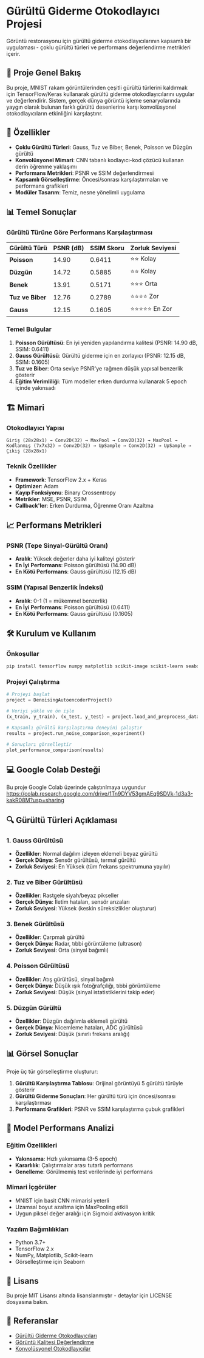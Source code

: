 # Gürültü Giderme Otokodlayıcı Projesi

Görüntü restorasyonu için gürültü giderme otokodlayıcılarının kapsamlı bir uygulaması - çoklu gürültü türleri ve performans değerlendirme metrikleri içerir.

## 🎯 Proje Genel Bakış

Bu proje, MNIST rakam görüntülerinden çeşitli gürültü türlerini kaldırmak için TensorFlow/Keras kullanarak gürültü giderme otokodlayıcılarını uygular ve değerlendirir. Sistem, gerçek dünya görüntü işleme senaryolarında yaygın olarak bulunan farklı gürültü desenlerine karşı konvolüsyonel otokodlayıcıların etkinliğini karşılaştırır.

## 🔧 Özellikler

- **Çoklu Gürültü Türleri**: Gauss, Tuz ve Biber, Benek, Poisson ve Düzgün gürültü
- **Konvolüsyonel Mimari**: CNN tabanlı kodlayıcı-kod çözücü kullanan derin öğrenme yaklaşımı
- **Performans Metrikleri**: PSNR ve SSIM değerlendirmesi
- **Kapsamlı Görselleştirme**: Öncesi/sonrası karşılaştırmaları ve performans grafikleri
- **Modüler Tasarım**: Temiz, nesne yönelimli uygulama

## 📊 Temel Sonuçlar

### Gürültü Türüne Göre Performans Karşılaştırması

| Gürültü Türü | PSNR (dB) | SSIM Skoru | Zorluk Seviyesi |
|---------------|-----------|------------|------------------|
| **Poisson** | 14.90 | 0.6411 | ⭐⭐ Kolay |
| **Düzgün** | 14.72 | 0.5885 | ⭐⭐ Kolay |
| **Benek** | 13.91 | 0.5171 | ⭐⭐⭐ Orta |
| **Tuz ve Biber** | 12.76 | 0.2789 | ⭐⭐⭐⭐ Zor |
| **Gauss** | 12.15 | 0.1605 | ⭐⭐⭐⭐⭐ En Zor |

### Temel Bulgular

1. **Poisson Gürültüsü**: En iyi yeniden yapılandırma kalitesi (PSNR: 14.90 dB, SSIM: 0.6411)
2. **Gauss Gürültüsü**: Gürültü giderme için en zorlayıcı (PSNR: 12.15 dB, SSIM: 0.1605)
3. **Tuz ve Biber**: Orta seviye PSNR'ye rağmen düşük yapısal benzerlik gösterir
4. **Eğitim Verimliliği**: Tüm modeller erken durdurma kullanarak 5 epoch içinde yakınsadı

## 🏗️ Mimari

### Otokodlayıcı Yapısı
```
Giriş (28x28x1) → Conv2D(32) → MaxPool → Conv2D(32) → MaxPool → 
Kodlanmış (7x7x32) → Conv2D(32) → UpSample → Conv2D(32) → UpSample → 
Çıkış (28x28x1)
```

### Teknik Özellikler
- **Framework**: TensorFlow 2.x + Keras
- **Optimizer**: Adam
- **Kayıp Fonksiyonu**: Binary Crossentropy
- **Metrikler**: MSE, PSNR, SSIM
- **Callback'ler**: Erken Durdurma, Öğrenme Oranı Azaltma

## 📈 Performans Metrikleri

### PSNR (Tepe Sinyal-Gürültü Oranı)
- **Aralık**: Yüksek değerler daha iyi kaliteyi gösterir
- **En İyi Performans**: Poisson gürültüsü (14.90 dB)
- **En Kötü Performans**: Gauss gürültüsü (12.15 dB)

### SSIM (Yapısal Benzerlik İndeksi)
- **Aralık**: 0-1 (1 = mükemmel benzerlik)
- **En İyi Performans**: Poisson gürültüsü (0.6411)
- **En Kötü Performans**: Gauss gürültüsü (0.1605)

## 🛠️ Kurulum ve Kullanım

### Önkoşullar
```bash
pip install tensorflow numpy matplotlib scikit-image scikit-learn seaborn
```

### Projeyi Çalıştırma
```python
# Projeyi başlat
project = DenoisingAutoencoderProject()

# Veriyi yükle ve ön işle
(x_train, y_train), (x_test, y_test) = project.load_and_preprocess_data('mnist')

# Kapsamlı gürültü karşılaştırma deneyini çalıştır
results = project.run_noise_comparison_experiment()

# Sonuçları görselleştir
plot_performance_comparison(results)
```

## 💻 Google Colab Desteği

Bu proje Google Colab üzerinde çalıştırılmaya uygundur
https://colab.research.google.com/drive/1Tn9DYV53gmAEq9SDVk-1d3a3-kakR08M?usp=sharing

## 🔍 Gürültü Türleri Açıklaması

### 1. Gauss Gürültüsü
- **Özellikler**: Normal dağılım izleyen eklemeli beyaz gürültü
- **Gerçek Dünya**: Sensör gürültüsü, termal gürültü
- **Zorluk Seviyesi**: En Yüksek (tüm frekans spektrumuna yayılır)

### 2. Tuz ve Biber Gürültüsü
- **Özellikler**: Rastgele siyah/beyaz pikseller
- **Gerçek Dünya**: İletim hataları, sensör arızaları
- **Zorluk Seviyesi**: Yüksek (keskin süreksizlikler oluşturur)

### 3. Benek Gürültüsü
- **Özellikler**: Çarpmalı gürültü
- **Gerçek Dünya**: Radar, tıbbi görüntüleme (ultrason)
- **Zorluk Seviyesi**: Orta (sinyal bağımlı)

### 4. Poisson Gürültüsü
- **Özellikler**: Atış gürültüsü, sinyal bağımlı
- **Gerçek Dünya**: Düşük ışık fotoğrafçılığı, tıbbi görüntüleme
- **Zorluk Seviyesi**: Düşük (sinyal istatistiklerini takip eder)

### 5. Düzgün Gürültü
- **Özellikler**: Düzgün dağılımla eklemeli gürültü
- **Gerçek Dünya**: Nicemleme hataları, ADC gürültüsü
- **Zorluk Seviyesi**: Düşük (sınırlı frekans aralığı)

## 📊 Görsel Sonuçlar

Proje üç tür görselleştirme oluşturur:

1. **Gürültü Karşılaştırma Tablosu**: Orijinal görüntüyü 5 gürültü türüyle gösterir
2. **Gürültü Giderme Sonuçları**: Her gürültü türü için öncesi/sonrası karşılaştırması
3. **Performans Grafikleri**: PSNR ve SSIM karşılaştırma çubuk grafikleri

## 🎯 Model Performans Analizi

### Eğitim Özellikleri
- **Yakınsama**: Hızlı yakınsama (3-5 epoch)
- **Kararlılık**: Çalıştırmalar arası tutarlı performans
- **Genelleme**: Görülmemiş test verilerinde iyi performans

### Mimari İçgörüler
- MNIST için basit CNN mimarisi yeterli
- Uzamsal boyut azaltma için MaxPooling etkili
- Uygun piksel değer aralığı için Sigmoid aktivasyon kritik


### Yazılım Bağımlılıkları
- Python 3.7+
- TensorFlow 2.x
- NumPy, Matplotlib, Scikit-learn
- Görselleştirme için Seaborn


## 📜 Lisans

Bu proje MIT Lisansı altında lisanslanmıştır - detaylar için LICENSE dosyasına bakın.

## 🔗 Referanslar

- [Gürültü Giderme Otokodlayıcıları](https://www.cs.toronto.edu/~larocheh/publications/icml-2008-denoising-autoencoders.pdf)
- [Görüntü Kalitesi Değerlendirme](https://ieeexplore.ieee.org/document/1284395)
- [Konvolüsyonel Otokodlayıcılar](https://blog.keras.io/building-autoencoders-in-keras.html)


